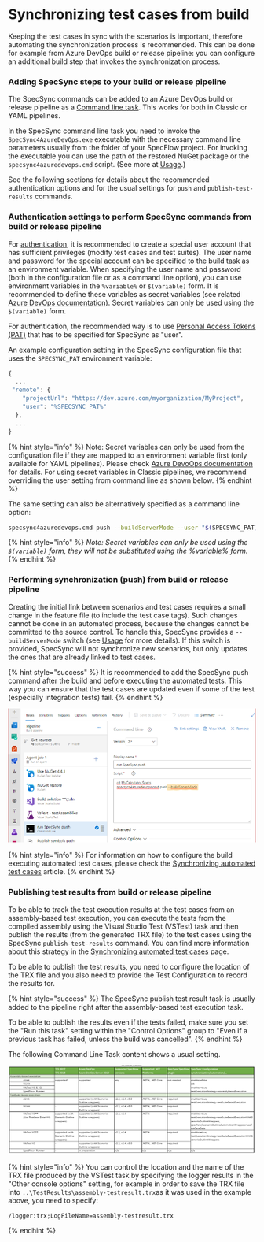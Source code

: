 # Synchronizing test cases from build

Keeping the test cases in sync with the scenarios is important, therefore automating the synchronization process is recommended. This can be done for example from Azure DevOps build or release pipeline: you can configure an additional build step that invokes the synchronization process.

### Adding SpecSync steps to your build or release pipeline

The SpecSync commands can be added to an Azure DevOps build or release pipeline as a [Command line task](https://docs.microsoft.com/en-us/azure/devops/pipelines/tasks/utility/command-line?view=azure-devops&tabs=yaml). This works for both in Classic or YAML pipelines.

In the SpecSync command line task you need to invoke the `SpecSync4AzureDevOps.exe` executable with the necessary command line parameters usually from the folder of your SpecFlow project. For invoking the executable you can use the path of the restored NuGet package or the `specsync4azuredevops.cmd` script. \(See more at [Usage](../usage.md).\)

See the following sections for details about the recommended authentication options and for the usual settings for `push` and `publish-test-results` commands.

### Authentication settings to perform SpecSync commands from build or release pipeline

For [authentication](tfs-authentication-options.md), it is recommended to create a special user account that has sufficient privileges \(modify test cases and test suites\). The user name and password for the special account can be specified to the build task as an environment variable. When specifying the user name and password \(both in the configuration file or as a command line option\), you can use environment variables in the `%variable%`  or `$(variable)` form. It is recommended to define these variables as secret variables \(see related [Azure DevOps documentation](https://docs.microsoft.com/en-us/azure/devops/pipelines/process/variables)\). Secret variables can only be used using the `$(variable)` form.

For authentication, the recommended way is to use [Personal Access Tokens \(PAT\)](tfs-authentication-options.md#vsts-personal-access-tokens) that has to be specified for SpecSync as "user".

An example configuration setting in the SpecSync configuration file that uses the `SPECSYNC_PAT` environment variable:

```javascript
{
  ...
 "remote": {
    "projectUrl": "https://dev.azure.com/myorganization/MyProject",
    "user": "%SPECSYNC_PAT%"
  },
  ...
}
```

{% hint style="info" %}
Note: Secret variables can only be used from the configuration file if they are mapped to an environment variable first \(only available for YAML pipelines\). Please check [Azure DevoOps documentation](https://docs.microsoft.com/en-us/azure/devops/pipelines/process/variables?view=azure-devops&tabs=yaml%2Cbatch#secret-variables) for details. For using secret variables in Classic pipelines, we recommend overriding the user setting from command line as shown below.
{% endhint %}

The same setting can also be alternatively specified as a command line option:

```bash
specsync4azuredevops.cmd push --buildServerMode --user "$(SPECSYNC_PAT)"
```

{% hint style="info" %}
_Note: Secret variables can only be used using the `$(variable)` form, they will not be substituted using the %variable% form._ 
{% endhint %}

### Performing synchronization \(push\) from build or release pipeline

Creating the initial link between scenarios and test cases requires a small change in the feature file \(to include the test case tags\). Such changes cannot be done in an automated process, because the changes cannot be committed to the source control. To handle this, SpecSync provides a `--buildServerMode` switch \(see [Usage](../usage.md) for more details\). If this switch is provided, SpecSync will not synchronize new scenarios, but only updates the ones that are already linked to test cases.

{% hint style="success" %}
It is recommended to add the SpecSync push command after the build and before executing the automated tests. This way you can ensure that the test cases are updated even if some of the test \(especially integration tests\) fail.
{% endhint %}

![Invoke synchronization from a build task](../.gitbook/assets/build-invoke-synchronization-from-build-task.png)

{% hint style="info" %}
For information on how to configure the build executing automated test cases, please check the [Synchronizing automated test cases](synchronizing-automated-test-cases.md) article. 
{% endhint %}

### Publishing test results from build or release pipeline

To be able to track the test execution results at the test cases from an assembly-based test execution, you can execute the tests from the compiled assembly using the Visual Studio Test \(VSTest\) task and then publish the results \(from the generated TRX file\) to the test cases using the SpecSync `publish-test-results` command. You can find more information about this strategy in the [Synchronizing automated test cases](synchronizing-automated-test-cases.md#assembly-based-execution-strategy) page.

To be able to publish the test results, you need to configure the location of the TRX file and you also need to provide the Test Configuration to record the results for. 

{% hint style="success" %}
The SpecSync publish test result task is usually added to the pipeline right after the assembly-based test execution task. 

To be able to publish the results even if the tests failed, make sure you set the "Run this task" setting within the "Control Options" group to "Even if a previous task has failed, unless the build was cancelled".
{% endhint %}

The following Command Line Task content shows a usual setting.

![A command line task configured for publishing test results with SpecSync](../.gitbook/assets/image%20%283%29.png)

{% hint style="info" %}
You can control the location and the name of the TRX file produced by the VSTest task by specifying the logger results in the "Other console options" setting, for example in order to save the TRX file into `..\TestResults\assembly-testresult.trx`as it was used in the example above, you need to specify:

```text
/logger:trx;LogFileName=assembly-testresult.trx
```
{% endhint %}


















